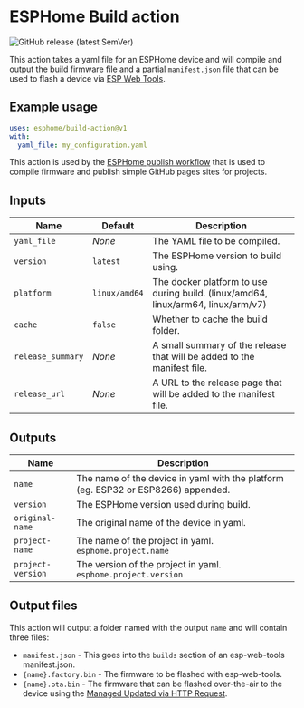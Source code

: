# ESPHome Build action

![GitHub release (latest SemVer)](https://img.shields.io/github/v/release/esphome/build-action)

This action takes a yaml file for an ESPHome device and will compile and output
the build firmware file and a partial `manifest.json` file that can be used to flash
a device via [ESP Web Tools](https://esphome.github.io/esp-web-tools).

## Example usage

```yaml
uses: esphome/build-action@v1
with:
  yaml_file: my_configuration.yaml
```

This action is used by the [ESPHome publish workflow](https://github.com/esphome/workflows/blob/main/.github/workflows/publish.yml) that is used to compile firmware and publish simple GitHub pages sites for projects.

## Inputs

| Name              | Default       | Description                                                                       |
| ----------------- | ------------- | --------------------------------------------------------------------------------- |
| `yaml_file`       | _None_        | The YAML file to be compiled.                                                     |
| `version`         | `latest`      | The ESPHome version to build using.                                               |
| `platform`        | `linux/amd64` | The docker platform to use during build. (linux/amd64, linux/arm64, linux/arm/v7) |
| `cache`           | `false`       | Whether to cache the build folder.                                                |
| `release_summary` | _None_        | A small summary of the release that will be added to the manifest file.           |
| `release_url`     | _None_        | A URL to the release page that will be added to the manifest file.                |

## Outputs

| Name              | Description                                                                       |
| ----------------- | --------------------------------------------------------------------------------- |
| `name`            | The name of the device in yaml with the platform (eg. ESP32 or ESP8266) appended. |
| `version`         | The ESPHome version used during build.                                            |
| `original-name`   | The original name of the device in yaml.                                          |
| `project-name`    | The name of the project in yaml. `esphome.project.name`                           |
| `project-version` | The version of the project in yaml. `esphome.project.version`                     |

## Output files

This action will output a folder named with the output `name` and will contain three files:

- `manifest.json` - This goes into the `builds` section of an esp-web-tools manifest.json.
- `{name}.factory.bin` - The firmware to be flashed with esp-web-tools.
- `{name}.ota.bin` - The firmware that can be flashed over-the-air to the device using the [Managed Updated via HTTP Request](https://esphome.io/components/update/http_request).
